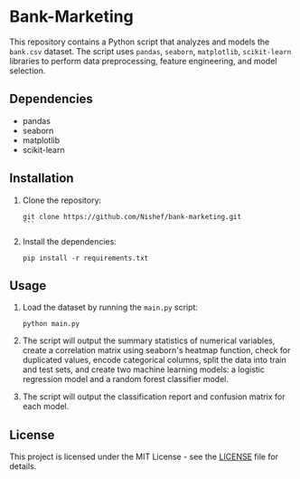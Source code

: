 # Bank-Marketing

This repository contains a Python script that analyzes and models the `bank.csv` dataset. The script uses `pandas`, `seaborn`, `matplotlib`, `scikit-learn` libraries to perform data preprocessing, feature engineering, and model selection. 

## Dependencies

- pandas
- seaborn
- matplotlib
- scikit-learn

## Installation

1. Clone the repository: 

   `````
   git clone https://github.com/Nishef/bank-marketing.git
   ```
   
2. Install the dependencies:

   ````
   pip install -r requirements.txt
   ````

## Usage

1. Load the dataset by running the `main.py` script:

   ````
   python main.py
   ````

2. The script will output the summary statistics of numerical variables, create a correlation matrix using seaborn's heatmap function, check for duplicated values, encode categorical columns, split the data into train and test sets, and create two machine learning models: a logistic regression model and a random forest classifier model.

3. The script will output the classification report and confusion matrix for each model.

## License

This project is licensed under the MIT License - see the [LICENSE](LICENSE) file for details.

